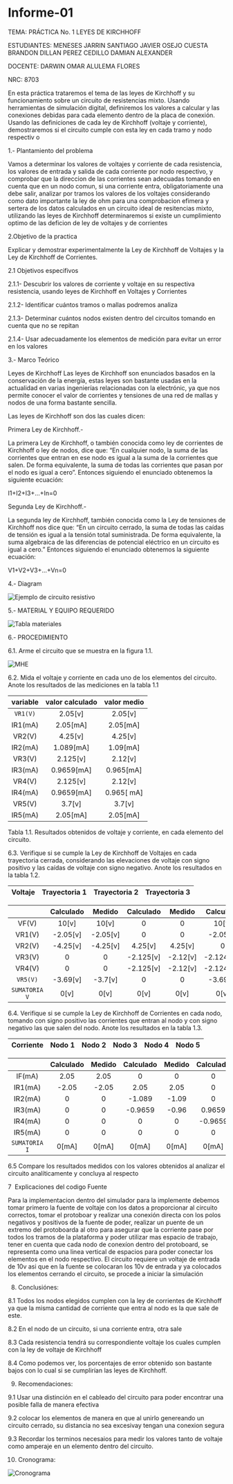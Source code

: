 # Informe-01 

TEMA: PRÁCTICA No. 1 LEYES DE KIRCHHOFF

ESTUDIANTES:  MENESES JARRIN SANTIAGO JAVIER OSEJO CUESTA BRANDON DILLAN PEREZ CEDILLO DAMIAN ALEXANDER 
    
DOCENTE: DARWIN OMAR ALULEMA FLORES 
 
NRC:  8703

En esta práctica trataremos el tema de las leyes de Kirchhoff y su funcionamiento sobre un circuito de resistencias mixto. Usando herramientas de simulación digital, definiremos los valores a calcular y las conexiones debidas para cada elemento dentro de la placa de conexión. Usando las definiciones de cada ley de Kirchhoff (voltaje y corriente), demostraremos si el circuito cumple con esta ley en cada tramo y nodo respectiv o

1.- Plantamiento del problema

Vamos a determinar los valores de voltajes y corriente de cada resistencia, los valores de entrada y salida de cada corriente por nodo respectivo, y comprobar que la direccion de las corrientes sean adecuadas tomando en cuenta que en un nodo comun, si una corriente entra, obligatoriamente una debe salir, analizar por tramos los valores de los voltajes considerando como dato importante la ley de ohm para una comprobacion efimera y  sertera de los datos calculados en un circuito ideal de resitencias mixto, utilizando las leyes de Kirchhoff determinaremos si existe un cumplimiento optimo de las deficion de ley de voltajes y de corrientes

2.Objetivo de la practica

Explicar y demostrar experimentalmente la Ley de Kirchhoff de Voltajes y la Ley de Kirchhoff de Corrientes. 

2.1 Objetivos especifivos 

2.1.1- Descubrir los valores de corriente y voltaje en su respectiva resistencia, usando leyes de Kirchhoff en Voltajes y Corrientes

2.1.2- Identificar cuántos tramos o mallas podremos analiza

2.1.3- Determinar cuántos nodos existen dentro del circuitos tomando en cuenta que no se repitan

2.1.4- Usar adecuadamente los elementos de medición para evitar un error en los valores

3.- Marco Teórico

Leyes de Kirchhoff
Las leyes de Kirchhoff son enunciados basados en la conservación de la energía, estas leyes son bastante usadas en la actualidad en varias ingenierías relacionadas con la electrónic, ya que nos permite conocer el valor de corrientes y tensiones de una red de mallas y nodos de una forma bastante sencilla. 

Las leyes de Kirchhoff son dos las cuales dicen: 

Primera Ley de Kirchhoff.- 

La primera Ley de Kirchhoff, o también conocida como ley de corrientes de Kirchhoff o ley de nodos, dice que: “En cualquier nodo, la suma de las corrientes que entran en ese nodo es igual a la suma de la corrientes que salen. De forma equivalente, la suma de todas las corrientes que pasan por el nodo es igual a cero”.
Entonces siguiendo el enunciado obtenemos la siguiente ecuación: 

I1+I2+I3+...+In=0

Segunda Ley de Kirchhoff.- 

La segunda ley de Kirchhoff, también conocida como la Ley de tensiones de Kirchhoff nos dice que: “En un circuito cerrado, la suma de todas las caídas de tensión es igual a la tensión total suministrada. De forma equivalente, la suma algebraica de las diferencias de potencial eléctrico en un circuito es igual a cero.” 
Entonces siguiendo el enunciado obtenemos la siguiente ecuación: 

V1+V2+V3+...+Vn=0

4.- Diagram 

![Ejemplo de circuito resistivo](https://github.com/BrandonOsejo/lab-circuitos/blob/master/L1I1.png)

5.- MATERIAL Y EQUIPO REQUERIDO

![Tabla materiales](https://github.com/BrandonOsejo/lab-circuitos/blob/master/L1I2.png)

6.- PROCEDIMIENTO  
 
6.1. Arme el circuito que se muestra en la figura 1.1. 

![MHE](https://github.com/BrandonOsejo/lab-circuitos/blob/master/L1I3.png)

6.2. Mida el voltaje y corriente en cada uno de los elementos del circuito. Anote los resultados de las mediciones en la tabla 1.1

| variable | valor calculado | valor medio |
|  :---:|  :---: | :---: |
| `VR1(V)` | 2.05[v] |2.05[v]|
| IR1(mA) | 2.05[mA] |2.05[mA]|
| VR2(V)| 4.25[v]|4.25[v]|
| IR2(mA) | 1.089[mA] |1.09[mA]|
| VR3(V) | 2.125[v]|2.12[v]|
| IR3(mA) | 0.9659[mA] |0.965[mA] |
| VR4(V)| 2.125[v] |2.12[v]|
| IR4(mA)| 0.9659[mA] |0.965[ mA]|
| VR5(V) | 3.7[v] |3.7[v]|
| IR5(mA) | 2.05[mA] |2.05[mA]|

Tabla 1.1. Resultados obtenidos de voltaje y corriente, en cada elemento del circuito.

6.3. Verifique si se cumple la Ley de Kirchhoff de Voltajes en cada trayectoria cerrada, considerando las elevaciones de voltaje con signo positivo y las caídas de voltaje con signo negativo. Anote los resultados en la tabla 1.2. 

| Voltaje| Trayectoria 1 | Trayectoria 2 |Trayectoria 3 |
|  :---:|  :---: | :---: | :---: |

|        | Calculado | Medido|Calculado |Medido|Calculado|Medido|
|  :---:|  :---: | :---: | :---: |:---: | :---: | :---: |
| VF(V)       | 10[v]   |10[v]   |  0      |0       |10[v]     |10[v]   |  
| VR1(V)      | -2.05[v]|-2.05[v]|  0      |0       |-2.05[v]  |-2.05[v]|  
| VR2(V)      | -4.25[v]|-4.25[v]|4.25[v]  |4.25[v] | 0        |0       |
| VR3(V)      | 0       |0       |-2.125[v]|-2.12[v]|-2.1249[v]|-2.12[v]| 
| VR4(V)      | 0       |0       |-2.125[v]|-2.12[v]|-2.1249[v]|-2.12[v]|
| `VR5(V)`    | -3.69[v]|-3.7[v] | 0       |0       |-3.69[v]  |-3.7[v] |
| `SUMATORIA V` | 0[v]    |0[v]    | 0[v]    |0[v]    |0[v]      |0[v]    |

6.4. Verifique si se cumple la Ley de Kirchhoff de Corrientes en cada nodo, tomando con signo positivo las corrientes que entran al nodo y con signo negativo las que salen  del nodo. Anote los resultados en la tabla 1.3.

| Corriente| Nodo 1 | Nodo 2 |Nodo 3 |Nodo 4 |Nodo 5 |
|  :---:|  :---: | :---: | :---: | :---: | :---: |

|        | Calculado | Medido|Calculado |Medido|Calculado|Medido|Calculado|Medido|Calculado|Medido|
|  :---:|  :---: | :---: | :---: |:---: | :---: | :---: |:---: |:---: |:---: |:---: |
| IF(mA)        | 2.05 |2.05  |  0    |0     |0      |0    |0     |  0  |-2.05    | -2.05  |     
| IR1(mA)       | -2.05|-2.05 |  2.05 |2.05  |0      |0    |0     |  0  |  0    |  0    |    
| IR2(mA)       | 0    |0     |-1.089 |-1.09 | 0     |0    |1.089 |   1.09    |  0  |  0    |  
| IR3(mA)       | 0    |0     |-0.9659|-0.96 |0.9659 |0.96 |0     | 0    |  0    |  0    |   
| IR4(mA)       | 0    |0     |0      |0     |-0.9659|-0.96|0.9659|   0.96 |   0 |  0    |  
| IR5(mA)       |  0   |0     | 0     |0     |0      |0    |-2.05 |   -2.05|  2.05  | 2.05  |  
| `SUMATORIA I` | 0[mA]|0[mA] | 0[mA] |0[mA] |0[mA]  |0[mA]|0[mA] |  0[mA] | 0[mA]  |0[mA]   |  

6.5  ​Compare los resultados medidos con los valores obtenidos al analizar el circuito analíticamente y concluya al respecto
 
 
7  ​ Explicaciones del codigo Fuente

   Para la implementacion dentro del simulador  para la implemente debemos tomar primero la fuente de voltaje con los datos a proporcionar al circuito correctos, tomar el protoboar y realizar una conexión directa con los polos negativos y positivos de la fuente de poder, realizar un puente de un extremo del protoboarda al otro para asegurar que la corriente  pase por todos los tramos de la plataforma y poder utilizar mas espacio de trabajo, tener en cuenta que cada nodo de conexíon dentro del protoboard, se representa como una linea vertical de espacios para poder conectar los elementos en el nodo respectivo. El circuito requiere un  voltaje de entrada de 10v asi que en la fuente se colocaran los 10v de entrada y ya colocados los elementos cerrando el circuito, se procede a iniciar la simulación
   
8)   Conclusiónes: 

8.1   Todos los nodos elegidos cumplen con la ley de corrientes de Kirchhoff ya que la misma cantidad de corriente que entra al nodo es la que sale de este. 

8.2 En el nodo de un circuito, si una corriente entra, otra sale

8.3 Cada resistencia tendrá su correspondiente voltaje los cuales cumplen con la ley de voltaje de Kirchhoff

8.4 Como podemos ver, los porcentajes de error obtenido son bastante bajos con lo cual si se cumplirían las leyes de Kirchhoff.

9) Recomendaciones: 

9.1 Usar una distinción en el cableado del circuito para poder encontrar una posible falla de manera  efectiva

9.2  colocar los elementos de manera en que al unirlo genereando un circuito cerrado, su distancia no sea excesivay tengan una conexion segura 

9.3 Recordar los terminos necesaios para  medir los valores tanto de voltaje como amperaje en un elemento dentro del circuito.

10) Cronograma:

![Cronograma](https://github.com/Damian-A-Perez/Informe-01/blob/master/img/L1I4.jpeg)
